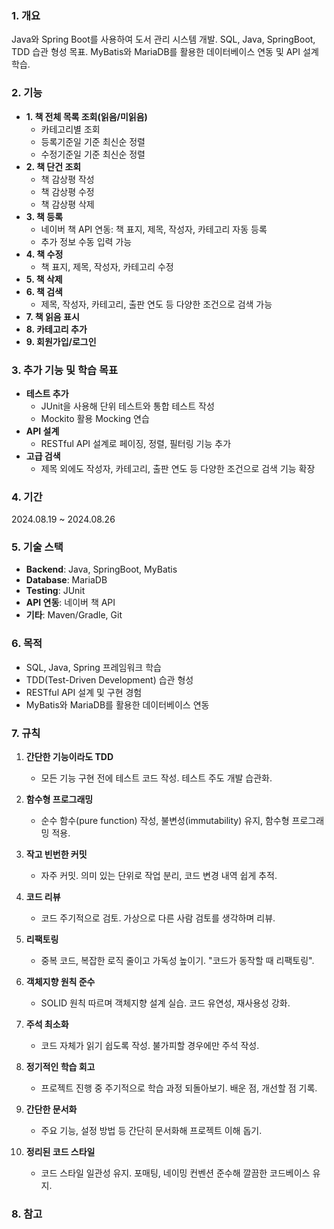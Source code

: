 
### 1. 개요

Java와 Spring Boot를 사용하여 도서 관리 시스템 개발. SQL, Java, SpringBoot, TDD 습관 형성 목표. MyBatis와 MariaDB를 활용한 데이터베이스 연동 및 API 설계 학습.

### 2. 기능

- **1. 책 전체 목록 조회(읽음/미읽음)**
    - 카테고리별 조회
    - 등록기준일 기준 최신순 정렬
    - 수정기준일 기준 최신순 정렬
- **2. 책 단건 조회**
    - 책 감상평 작성
    - 책 감상평 수정
    - 책 감상평 삭제
- **3. 책 등록**
    - 네이버 책 API 연동: 책 표지, 제목, 작성자, 카테고리 자동 등록
    - 추가 정보 수동 입력 가능
- **4. 책 수정**
    - 책 표지, 제목, 작성자, 카테고리 수정
- **5. 책 삭제**
- **6. 책 검색**
    - 제목, 작성자, 카테고리, 출판 연도 등 다양한 조건으로 검색 가능
- **7. 책 읽음 표시**
- **8. 카테고리 추가**
- **9. 회원가입/로그인**

### 3. 추가 기능 및 학습 목표

- **테스트 추가**
    - JUnit을 사용해 단위 테스트와 통합 테스트 작성
    - Mockito 활용 Mocking 연습
- **API 설계**
    - RESTful API 설계로 페이징, 정렬, 필터링 기능 추가
- **고급 검색**
    - 제목 외에도 작성자, 카테고리, 출판 연도 등 다양한 조건으로 검색 기능 확장

### 4. 기간

2024.08.19 ~ 2024.08.26

### 5. 기술 스택

- **Backend**: Java, SpringBoot, MyBatis
- **Database**: MariaDB
- **Testing**: JUnit
- **API 연동**: 네이버 책 API
- **기타**: Maven/Gradle, Git

### 6. 목적

- SQL, Java, Spring 프레임워크 학습
- TDD(Test-Driven Development) 습관 형성
- RESTful API 설계 및 구현 경험
- MyBatis와 MariaDB를 활용한 데이터베이스 연동

### 7. 규칙

1. **간단한 기능이라도 TDD**

    - 모든 기능 구현 전에 테스트 코드 작성. 테스트 주도 개발 습관화.
2. **함수형 프로그래밍**

    - 순수 함수(pure function) 작성, 불변성(immutability) 유지, 함수형 프로그래밍 적용.
3. **작고 빈번한 커밋**

    - 자주 커밋. 의미 있는 단위로 작업 분리, 코드 변경 내역 쉽게 추적.
4. **코드 리뷰**

    - 코드 주기적으로 검토. 가상으로 다른 사람 검토를 생각하며 리뷰.
5. **리팩토링**

    - 중복 코드, 복잡한 로직 줄이고 가독성 높이기. "코드가 동작할 때 리팩토링".
6. **객체지향 원칙 준수**

    - SOLID 원칙 따르며 객체지향 설계 실습. 코드 유연성, 재사용성 강화.
7. **주석 최소화**

    - 코드 자체가 읽기 쉽도록 작성. 불가피할 경우에만 주석 작성.
8. **정기적인 학습 회고**

    - 프로젝트 진행 중 주기적으로 학습 과정 되돌아보기. 배운 점, 개선할 점 기록.
9. **간단한 문서화**

    - 주요 기능, 설정 방법 등 간단히 문서화해 프로젝트 이해 돕기.
10. **정리된 코드 스타일**

    - 코드 스타일 일관성 유지. 포매팅, 네이밍 컨벤션 준수해 깔끔한 코드베이스 유지.

### 8. 참고
